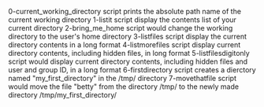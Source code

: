 0-current_working_directory script prints the absolute path name of the current working directory
1-listit script display the contents list of your current directory
2-bring_me_home script would change the working directory to the user's home directory
3-listfiles script display the current directory contents in a long format
4-listmorefiles script display current directory contents, including hidden files, in long format
5-listfilesdigitonly script would display current directory contents, including hidden files and user and group ID, in a long format
6-firstdirectory script creates a dierctory named "my_first_directory" in the /tmp/ directory
7-movethatfile script would move the file "betty" from the directory /tmp/ to the newly made directory /tmp/my_first_directory/
